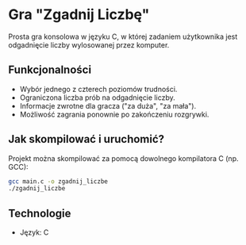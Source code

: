 # Gra "Zgadnij Liczbę"

Prosta gra konsolowa w języku C, w której zadaniem użytkownika jest odgadnięcie liczby wylosowanej przez komputer.

## Funkcjonalności

* Wybór jednego z czterech poziomów trudności.
* Ograniczona liczba prób na odgadnięcie liczby.
* Informacje zwrotne dla gracza ("za duża", "za mała").
* Możliwość zagrania ponownie po zakończeniu rozgrywki.

## Jak skompilować i uruchomić?

Projekt można skompilować za pomocą dowolnego kompilatora C (np. GCC):
```bash
gcc main.c -o zgadnij_liczbe
./zgadnij_liczbe
```

## Technologie

* Język: C